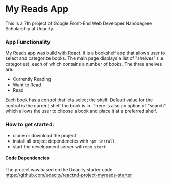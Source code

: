 # My Reads App
This is a 7th project of Google Front-End Web Developer Nanodegree Scholarship at Udacity. 

### App Functionality
My Reads app was build with React. It is a bookshelf app that allows user to select and categorize books. The main page displays a list of "shelves" (i.e. categories), each of which contains a number of books. The three shelves are:
- Currently Reading
- Want to Read
- Read

Each book has a control that lets select the shelf. Default value for the control is the current shelf the book is in. There is also an option of "search" which allows the user to choose a book and place it at a preferred shelf.

### How to get started:
* clone or download the project
* install all project dependencies with `npm install`
* start the development server with `npm start`

#### Code Dependencies
The project was based on the Udacity starter code https://github.com/udacity/reactnd-project-myreads-starter
